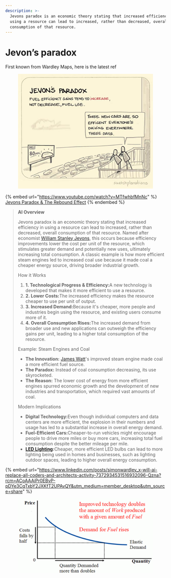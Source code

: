 ```yaml
---
description: >-
  Jevons paradox is an economic theory stating that increased efficiency in
  using a resource can lead to increased, rather than decreased, overall
  consumption of that resource.
---
```


# Jevon’s paradox

First known from Wardley Maps, here is the latest ref

<figure><img src="../../../.gitbook/assets/image.png" alt=""><figcaption></figcaption></figure>

{% embed url="https://www.youtube.com/watch?v=MTfwhbfMnNc" %}
[Jevons Paradox & The Rebound Effect](https://www.youtube.com/watch?v=MTfwhbfMnNc)
{% endembed %}

> **AI Overview**
>
> Jevons paradox is an economic theory stating that increased efficiency in using a resource can lead to increased, rather than decreased, overall consumption of that resource. Named after economist [William Stanley Jevons](https://www.google.com/search?sca_esv=5b71cfa89013eb9f\&rlz=1C5CHFA_enSG951SG953\&sxsrf=AE3TifOZipHTNefRlpw60hENkUTTG7EdPQ%3A1757930383678\&q=William+Stanley+Jevons\&sa=X\&ved=2ahUKEwjah7yAwdqPAxVSxzgGHTHIAwwQxccNegQILBAB\&mstk=AUtExfA4xJywA_9IKQoI48pDsVcOJrT0cqG-JMZ6Tpx_3QKwxeCWXhtcto4pl9cQpuMeDkMVFODN27hgncKoMxiFjU1otBKt6ShUI1ErdJt5CFMk7EEfedjyb6AOP-F6LYEv_ff1rYChW6KLJX4a2Yd34rhG5zhkj3aUqsGpv_Jmywke-77wZbS7t8nTJJujz3r7dcIaJ2767lRzYOyn4fXpXW_pelXT_mpGIKIWk-QmwvtGFwbUlYcBLhlMArOTh31h8s11U18JvrxH1Sj-v5donhTj\&csui=3), this occurs because efficiency improvements lower the cost per unit of the resource, which stimulates greater demand and potentially new uses, ultimately increasing total consumption. A classic example is how more efficient steam engines led to increased coal use because it made coal a cheaper energy source, driving broader industrial growth. &#x20;
>
> How it Works
>
> 1. **1. Technological Progress & Efficiency:**&#x41; new technology is developed that makes it more efficient to use a resource.&#x20;
> 2. **2. Lower Costs:**&#x54;he increased efficiency makes the resource cheaper to use per unit of output.&#x20;
> 3. **3. Increased Demand:**&#x42;ecause it's cheaper, more people and industries begin using the resource, and existing users consume more of it.&#x20;
> 4. **4. Overall Consumption Rises:**&#x54;he increased demand from broader use and new applications can outweigh the efficiency gains per unit, leading to a higher total consumption of the resource.&#x20;
>
> Example: Steam Engines and Coal
>
> * **The Innovation:** [James Watt](https://www.google.com/search?sca_esv=5b71cfa89013eb9f\&rlz=1C5CHFA_enSG951SG953\&sxsrf=AE3TifOZipHTNefRlpw60hENkUTTG7EdPQ%3A1757930383678\&q=James+Watt\&sa=X\&ved=2ahUKEwjah7yAwdqPAxVSxzgGHTHIAwwQxccNegUIlQEQAQ\&mstk=AUtExfA4xJywA_9IKQoI48pDsVcOJrT0cqG-JMZ6Tpx_3QKwxeCWXhtcto4pl9cQpuMeDkMVFODN27hgncKoMxiFjU1otBKt6ShUI1ErdJt5CFMk7EEfedjyb6AOP-F6LYEv_ff1rYChW6KLJX4a2Yd34rhG5zhkj3aUqsGpv_Jmywke-77wZbS7t8nTJJujz3r7dcIaJ2767lRzYOyn4fXpXW_pelXT_mpGIKIWk-QmwvtGFwbUlYcBLhlMArOTh31h8s11U18JvrxH1Sj-v5donhTj\&csui=3)'s improved steam engine made coal a more efficient fuel source.&#x20;
> * **The Paradox:** Instead of coal consumption decreasing, its use skyrocketed.&#x20;
> * **The Reason:** The lower cost of energy from more efficient engines spurred economic growth and the development of new industries and transportation, which required vast amounts of coal.&#x20;
>
> Modern Implications
>
> * **Digital Technology:**&#x45;ven though individual computers and data centers are more efficient, the explosion in their numbers and usage has led to a substantial increase in overall energy demand.&#x20;
> * **Fuel-Efficient Cars:**&#x43;heaper-to-run vehicles might encourage people to drive more miles or buy more cars, increasing total fuel consumption despite the better mileage per mile.&#x20;
> * [**LED Lighting**](https://www.google.com/search?sca_esv=5b71cfa89013eb9f\&rlz=1C5CHFA_enSG951SG953\&sxsrf=AE3TifOZipHTNefRlpw60hENkUTTG7EdPQ%3A1757930383678\&q=LED+Lighting\&sa=X\&ved=2ahUKEwjah7yAwdqPAxVSxzgGHTHIAwwQxccNegQIfxAB\&mstk=AUtExfA4xJywA_9IKQoI48pDsVcOJrT0cqG-JMZ6Tpx_3QKwxeCWXhtcto4pl9cQpuMeDkMVFODN27hgncKoMxiFjU1otBKt6ShUI1ErdJt5CFMk7EEfedjyb6AOP-F6LYEv_ff1rYChW6KLJX4a2Yd34rhG5zhkj3aUqsGpv_Jmywke-77wZbS7t8nTJJujz3r7dcIaJ2767lRzYOyn4fXpXW_pelXT_mpGIKIWk-QmwvtGFwbUlYcBLhlMArOTh31h8s11U18JvrxH1Sj-v5donhTj\&csui=3)**:**&#x43;heaper, more efficient LED bulbs can lead to more lighting being used in homes and businesses, such as lighting outdoor spaces, leading to higher overall energy consumption.&#x20;

{% embed url="https://www.linkedin.com/posts/simonwardley_x-will-ai-replace-all-coders-and-architects-activity-7372934531516932096-Qzna?rcm=ACoAAAiPr0EBvP-pDYe3CqTxbY2JXKfT2UPAvQY&utm_medium=member_desktop&utm_source=share" %}

<figure><img src="../../../.gitbook/assets/image (13).png" alt=""><figcaption></figcaption></figure>
